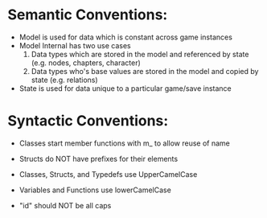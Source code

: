 # Semantic Conventions:
- Model is used for data which is constant across game instances
- Model Internal has two use cases
	1. Data types which are stored in the model and referenced by state (e.g. nodes, chapters, character)
	2. Data types who's base values are stored in the model and copied by state (e.g. relations)
- State is used for data unique to a particular game/save instance

# Syntactic Conventions:
- Classes start member functions with m_ to allow reuse of name
- Structs do NOT have prefixes for their elements

- Classes, Structs, and Typedefs use UpperCamelCase
- Variables and Functions use lowerCamelCase

- "id" should NOT be all caps

